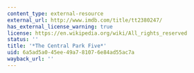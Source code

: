 ```yaml
---
content_type: external-resource
external_url: http://www.imdb.com/title/tt2380247/
has_external_license_warning: true
license: https://en.wikipedia.org/wiki/All_rights_reserved
status: ''
title: '*The Central Park Five*'
uid: 6a5ad5a0-45ee-49a7-8107-6e84ad55ac7a
wayback_url: ''
---
```

